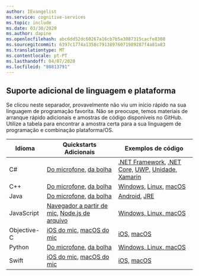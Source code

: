 ```yaml
---
author: IEvangelist
ms.service: cognitive-services
ms.topic: include
ms.date: 03/30/2020
ms.author: dapine
ms.openlocfilehash: abc6dd52dc60267a16cb7b5a3087315cacfe8308
ms.sourcegitcommit: 6397c1774a1358c79138976071989287f4a81a83
ms.translationtype: MT
ms.contentlocale: pt-PT
ms.lasthandoff: 04/07/2020
ms.locfileid: "80813791"
---
```

## <a name="additional-language-and-platform-support"></a>Suporte adicional de linguagem e plataforma

Se clicou neste separador, provavelmente não viu um início rápido na sua linguagem de programação favorita. Não se preocupe, temos materiais de arranque rápido adicionais e amostras de código disponíveis no GitHub. Utilize a tabela para encontrar a amostra certa para a sua linguagem de programação e combinação plataforma/OS.

| Idioma | Quickstarts Adicionais | Exemplos de código |
|--|--|--|
| C# | [Do microfone,][1-mic] [da bolha][1-blob] | [.NET Framework][dotnet], [.NET Core,][netcore] [UWP,][uwp] [Unidade,][unity] [Xamarin][xamarin] |
| C++ | [Do microfone,][2-mic] [da bolha][2-blob] | [Windows,][cpp-windows] [Linux,][cpp-linux] [macOS][cpp-mac] |
| Java | [Do microfone,][3-mic] [da bolha][3-blob] | [Android][java-android], [JRE][java-jre] |
| JavaScript | [Navegador a partir de mic][js-browser], [Node.js de arquivo][js-node] | [Windows, Linux, macOS][js-code] |
| Objective-C | [iOS do mic,][obj-iOS-qck] [macOS do mic][obj-macOS-qck] | [iOS,][obj-iOS] [macOS][obj-macOS] |
| Python | [Do microfone,][4-mic] [da bolha][4-blob] | [Windows, Linux, macOS][python] |
| Swift | [iOS do mic,][swift-iOS-qck] [macOS do mic][swift-macOS-qck] | [iOS,][swift-iOS] [macOS][swift-macOS] |

[1-mic]: ../../../../quickstarts/speech-to-text-from-microphone.md?pivots=programming-language-csharp
[1-blob]: ../../../../quickstarts/from-blob.md?pivots=programming-language-csharp

[dotnet]: https://github.com/Azure-Samples/cognitive-services-speech-sdk/tree/master/quickstart/csharp/dotnet
[netcore]: https://github.com/Azure-Samples/cognitive-services-speech-sdk/tree/master/quickstart/csharp/dotnetcore
[uwp]: https://github.com/Azure-Samples/cognitive-services-speech-sdk/tree/master/quickstart/csharp/uwp
[unity]: https://github.com/Azure-Samples/cognitive-services-speech-sdk/tree/master/quickstart/csharp/unity
[xamarin]: https://github.com/Azure-Samples/cognitive-services-speech-sdk/tree/master/quickstart/csharp/xamarin

[2-mic]: ../../../../quickstarts/speech-to-text-from-microphone.md?pivots=programming-language-cpp
[2-blob]: ../../../../quickstarts/from-blob.md?pivots=programming-language-cpp

[cpp-windows]: https://github.com/Azure-Samples/cognitive-services-speech-sdk/tree/master/quickstart/cpp/windows
[cpp-linux]: https://github.com/Azure-Samples/cognitive-services-speech-sdk/tree/master/quickstart/cpp/linux
[cpp-mac]: https://github.com/Azure-Samples/cognitive-services-speech-sdk/tree/master/quickstart/cpp/macos

[3-mic]: ../../../../quickstarts/speech-to-text-from-microphone.md?pivots=programming-language-java
[3-blob]: ../../../../quickstarts/from-blob.md?pivots=programming-language-java

[java-android]: https://github.com/Azure-Samples/cognitive-services-speech-sdk/tree/master/quickstart/java/android
[java-jre]: https://github.com/Azure-Samples/cognitive-services-speech-sdk/tree/master/quickstart/java/jre

[js-browser]: https://github.com/Azure-Samples/cognitive-services-speech-sdk/tree/master/quickstart/javascript/browser
[js-node]: https://github.com/Azure-Samples/cognitive-services-speech-sdk/tree/master/quickstart/javascript/node/from-file
[js-code]: https://github.com/Azure-Samples/cognitive-services-speech-sdk/tree/master/quickstart/javascript

[obj-iOS-qck]: ~/articles/cognitive-services/Speech-Service/quickstarts/speech-to-text-from-microphone-langs/objectivec-ios.md
[obj-macOS-qck]: ~/articles/cognitive-services/Speech-Service/quickstarts/speech-to-text-from-microphone-langs/objectivec-macos.md

[obj-iOS]: https://github.com/Azure-Samples/cognitive-services-speech-sdk/tree/master/quickstart/objectivec/ios
[obj-macOS]: https://github.com/Azure-Samples/cognitive-services-speech-sdk/tree/master/quickstart/objectivec/macos

[4-mic]: ../../../../quickstarts/speech-to-text-from-microphone.md?pivots=programming-language-python
[4-blob]: ../../../../quickstarts/from-blob.md?pivots=programming-language-python

[python]: https://github.com/Azure-Samples/cognitive-services-speech-sdk/tree/master/quickstart/python

[swift-iOS-qck]: ~/articles/cognitive-services/Speech-Service/quickstarts/speech-to-text-from-microphone-langs/swift-ios.md
[swift-macOS-qck]: ~/articles/cognitive-services/Speech-Service/quickstarts/speech-to-text-from-microphone-langs/swift-macos.md

[swift-iOS]: https://github.com/Azure-Samples/cognitive-services-speech-sdk/tree/master/quickstart/swift/ios
[swift-macOS]: https://github.com/Azure-Samples/cognitive-services-speech-sdk/tree/master/quickstart/swift/macos
